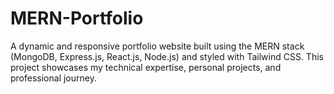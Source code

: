# MERN-Portfolio
A dynamic and responsive portfolio website built using the MERN stack (MongoDB, Express.js, React.js, Node.js) and styled with Tailwind CSS. This project showcases my technical expertise, personal projects, and professional journey.
